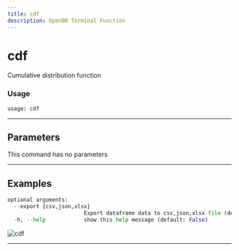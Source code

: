 ```yaml
---
title: cdf
description: OpenBB Terminal Function
---
```


# cdf

Cumulative distribution function

### Usage

```python
usage: cdf
```

---

## Parameters

This command has no parameters

---

## Examples

```python
optional arguments:
  --export {csv,json,xlsx}
                        Export dataframe data to csv,json,xlsx file (default: )
  -h, --help            show this help message (default: False)
```

![cdf](https://user-images.githubusercontent.com/46355364/154306055-cb3bb1ef-0e61-40c9-bf51-d095bed8dc1b.png)

---

